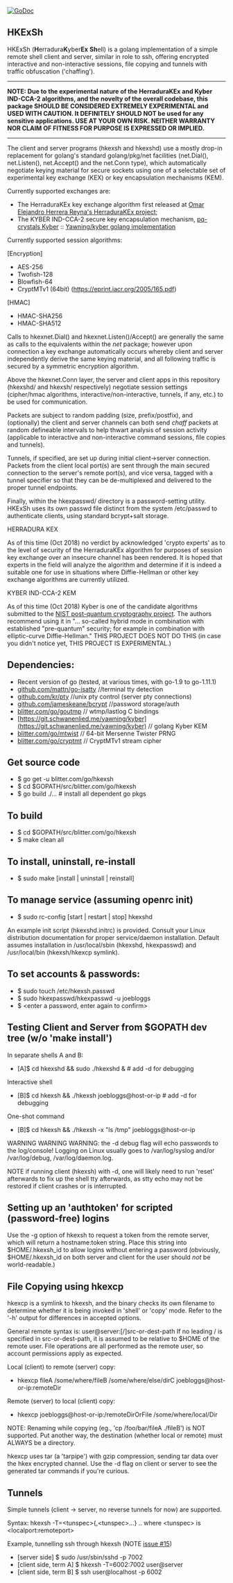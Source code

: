 [![GoDoc](https://godoc.org/blitter.com/go/hkexsh?status.svg)](https://godoc.org/blitter.com/go/hkexsh)


HKExSh
--

HKExSh (**H**erradura**K**yber**Ex** **Sh**ell) is a golang implementation of a simple
remote shell client and server, similar in role to ssh, offering
encrypted interactive and non-interactive sessions, file copying and tunnels with traffic obfuscation ('chaffing').

***

**NOTE: Due to the experimental nature of the HerraduraKEx and Kyber IND-CCA-2 algorithms, and the novelty of the overall codebase, this package SHOULD BE CONSIDERED EXTREMELY EXPERIMENTAL and USED WITH CAUTION. It DEFINITELY SHOULD NOT be used for any sensitive applications. USE AT YOUR OWN RISK. NEITHER WARRANTY NOR CLAIM OF FITNESS FOR PURPOSE IS EXPRESSED OR IMPLIED.**

***

The client and server programs (hkexsh and hkexshd) use a mostly drop-in
replacement for golang's standard golang/pkg/net facilities (net.Dial(), net.Listen(), net.Accept()
and the net.Conn type), which automatically negotiate keying material for
secure sockets using one of a selectable set of experimental key exchange (KEX) or
key encapsulation mechanisms (KEM).

Currently supported exchanges are:

* The HerraduraKEx key exchange algorithm first released at
[Omar Elejandro Herrera Reyna's HerraduraKEx project](http://github.com/Caume/HerraduraKEx);
* The KYBER IND-CCA-2 secure key encapsulation mechanism, [pq-crystals Kyber](https://pq-crystals.org/kyber/)  :: [Yawning/kyber golang implementation](https://git.schwanenlied.me/yawning/kyber)

Currently supported session algorithms:

[Encryption]
* AES-256
* Twofish-128
* Blowfish-64
* CryptMTv1 (64bit) (https://eprint.iacr.org/2005/165.pdf)

[HMAC]
* HMAC-SHA256
* HMAC-SHA512


Calls to hkexnet.Dial() and hkexnet.Listen()/Accept() are generally the same as calls to the equivalents within the _net_ package; however upon connection a key exchange automatically occurs whereby client and server independently derive the same keying material, and all following traffic is secured by a symmetric encryption algorithm.

Above the hkexnet.Conn layer, the server and client apps in this repository (hkexshd/ and hkexsh/ respectively) negotiate session settings (cipher/hmac algorithms, interactive/non-interactive, tunnels, if any, etc.) to be used for communication.

Packets are subject to random padding (size, prefix/postfix), and (optionally) the client and server
channels can both send _chaff_ packets at random defineable intervals to help thwart analysis of session activity (applicable to interactive and non-interactive command sessions, file copies and tunnels).

Tunnels, if specified, are set up during initial client->server connection. Packets from the client local port(s) are sent through the main secured connection to the server's remote port(s), and vice versa, tagged with a tunnel specifier so that they can be de-multiplexed and delivered to the proper tunnel endpoints.

Finally, within the hkexpasswd/ directory is a password-setting utility. HKExSh uses its own passwd file distinct from the system /etc/passwd to authenticate clients, using standard bcrypt+salt storage.


HERRADURA KEX

As of this time (Oct 2018) no verdict by acknowledged 'crypto experts' as to
the level of security of the HerraduraKEx algorithm for purposes of session
key exchange over an insecure channel has been rendered.
It is hoped that experts in the field will analyze the algorithm and
determine if it is indeed a suitable one for use in situations where
Diffie-Hellman or other key exchange algorithms are currently utilized.

KYBER IND-CCA-2 KEM

As of this time (Oct 2018) Kyber is one of the candidate algorithms submitted to the [NIST post-quantum cryptography project](https://csrc.nist.gov/Projects/Post-Quantum-Cryptography). The authors recommend using it in "... so-called hybrid mode in combination with established "pre-quantum" security; for example in combination with elliptic-curve Diffie-Hellman." THIS PROJECT DOES NOT DO THIS (in case you didn't notice yet, THIS PROJECT IS EXPERIMENTAL.)

Dependencies:
--
* Recent version of go (tested, at various times, with go-1.9 to go-1.11.1)
* [github.com/mattn/go-isatty](http://github.com/mattn/go-isatty) //terminal tty detection
* [github.com/kr/pty](http://github.com/kr/pty) //unix pty control (server pty connections)
* [github.com/jameskeane/bcrypt](http://github.com/jameskeane/bcrypt) //password storage/auth
* [blitter.com/go/goutmp](https://gogs.blitter.com/RLabs/goutmp) // wtmp/lastlog C bindings
* [https://git.schwanenlied.me/yawning/kyber](https://git.schwanenlied.me/yawning/kyber) // golang Kyber KEM
* [blitter.com/go/mtwist](https://gogs.blitter.com/RLabs/mtwist) // 64-bit Mersenne Twister PRNG
* [blitter.com/go/cryptmt](https://gogs.blitter.com/RLabs/cryptmt) // CryptMTv1 stream cipher

Get source code
--
* $ go get -u blitter.com/go/hkexsh
* $ cd $GOPATH/src/blitter.com/go/hkexsh
* $ go build ./... # install all dependent go pkgs


To build
--
* $ cd $GOPATH/src/blitter.com/go/hkexsh
* $ make clean all

To install, uninstall, re-install
--
* $ sudo make [install | uninstall | reinstall]

To manage service (assuming openrc init)
--
* $ sudo rc-config [start | restart | stop] hkexshd


An example init script (hkexshd.initrc) is provided. Consult your Linux distribution documentation for proper service/daemon installation. Default assumes installation in /usr/local/sbin (hkexshd, hkexpasswd) and /usr/local/bin (hkexsh/hkexcp symlink).


To set accounts & passwords:
--
* $ sudo touch /etc/hkexsh.passwd
* $ sudo hkexpasswd/hkexpasswd -u joebloggs
* $ &lt;enter a password, enter again to confirm&gt;


Testing Client and Server from $GOPATH dev tree (w/o 'make install')
--
In separate shells A and B:
* [A]$ cd hkexshd && sudo ./hkexshd &  # add -d for debugging

Interactive shell
* [B]$ cd hkexsh && ./hkexsh joebloggs@host-or-ip # add -d for debugging

One-shot command
* [B]$ cd hkexsh && ./hkexsh -x "ls /tmp" joebloggs@host-or-ip

WARNING WARNING WARNING: the -d debug flag will echo passwords to the log/console!
Logging on Linux usually goes to /var/log/syslog and/or /var/log/debug, /var/log/daemon.log.

NOTE if running client (hkexsh) with -d, one will likely need to run 'reset' afterwards
to fix up the shell tty afterwards, as stty echo may not be restored if client crashes
or is interrupted.

Setting up an 'authtoken' for scripted (password-free) logins
--
Use the -g option of hkexsh to request a token from the remote server, which will return a
hostname:token string. Place this string into $HOME/.hkexsh_id to allow logins without
entering a password (obviously, $HOME/.hkexsh_id on both server and client for the user
should *not* be world-readable.)

File Copying using hkexcp
--
hkexcp is a symlink to hkexsh, and the binary checks its own filename to determine whether
it is being invoked in 'shell' or 'copy' mode. Refer to the '-h' output for differences in
accepted options.

General remote syntax is: user@server:[/]src-or-dest-path
If no leading / is specified in src-or-dest-path, it is assumed to be relative to $HOME of the
remote user. File operations are all performed as the remote user, so account permissions apply
as expected.

Local (client) to remote (server) copy:
* hkexcp fileA /some/where/fileB /some/where/else/dirC joebloggs@host-or-ip:remoteDir

Remote (server) to local (client) copy:
* hkexcp joebloggs@host-or-ip:/remoteDirOrFile /some/where/local/Dir

NOTE: Renaming while copying (eg., 'cp /foo/bar/fileA ./fileB') is NOT supported. Put another way, the destination (whether local or remote) must ALWAYS be a directory.

hkexcp uses tar (a 'tarpipe') with gzip compression, sending tar data over the hkex encrypted channel. Use the -d flag on client or server to see the generated tar commands if you're curious.

Tunnels
--
Simple tunnels (client -> server, no reverse tunnels for now) are supported.

Syntax: hkexsh -T=&lt;tunspec&gt;{,&lt;tunspec&gt;...}
.. where &lt;tunspec&gt; is &lt;localport:remoteport&gt;

Example, tunnelling ssh through hkexsh (NOTE [issue #15](https://blitter.com:3000/RLabs/hkexsh/issues/15))

* [server side] $ sudo /usr/sbin/sshd -p 7002
* [client side, term A] $ hkexsh -T=6002:7002 user@server
* [client side, term B] $ ssh user@localhost -p 6002



